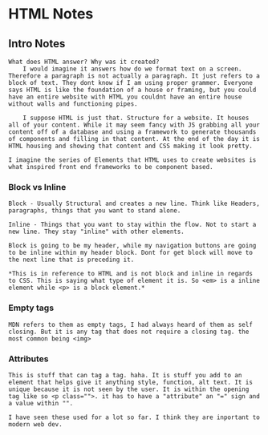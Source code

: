 # HTML Notes

## Intro Notes

    What does HTML answer? Why was it created? 
        I would imagine it answers how do we format text on a screen. Therefore a paragraph is not actually a paragraph. It just refers to a block of text. They dont know if I am using proper grammer. Everyone says HTML is like the foundation of a house or framing, but you could have an entire website with HTML you couldnt have an entire house without walls and functioning pipes. 

        I suppose HTML is just that. Structure for a website. It houses all of your content. While it may seem fancy with JS grabbing all your content off of a database and using a framework to generate thousands of components and filling in that content. At the end of the day it is HTML housing and showing that content and CSS making it look pretty. 

    I imagine the series of Elements that HTML uses to create websites is what inspired front end frameworks to be component based.

### Block vs Inline
    Block - Usually Structural and creates a new line. Think like Headers, paragraphs, things that you want to stand alone.

    Inline - Things that you want to stay within the flow. Not to start a new line. They stay "inline" with other elements.

    Block is going to be my header, while my navigation buttons are going to be inline within my header block. Dont for get block will move to the next line that is preceding it. 

    *This is in reference to HTML and is not block and inline in regards to CSS. This is saying what type of element it is. So <em> is a inline element while <p> is a block element.*

### Empty tags

    MDN refers to them as empty tags, I had always heard of them as self closing. But it is any tag that does not require a closing tag. the most common being <img>

### Attributes

    This is stuff that can tag a tag. haha. It is stuff you add to an element that helps give it anything style, function, alt text. It is unique because it is not seen by the user. It is within the opening tag like so <p class="">. it has to have a "attribute" an "=" sign and a value within "". 

    I have seen these used for a lot so far. I think they are inportant to modern web dev. 


    